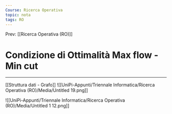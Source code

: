 ```yaml
---
Course: Ricerca Operativa
topic: nota
tags: RO
---
```


Prev: [[Ricerca Operativa (RO)]]

# Condizione di Ottimalità Max flow - Min cut
---
[[Struttura dati - Grafo]]
![[UniPi-Appunti/Triennale Informatica/Ricerca Operativa (RO)/Media/Untitled 19.png]]

![[UniPi-Appunti/Triennale Informatica/Ricerca Operativa (RO)/Media/Untitled 1 12.png]]

